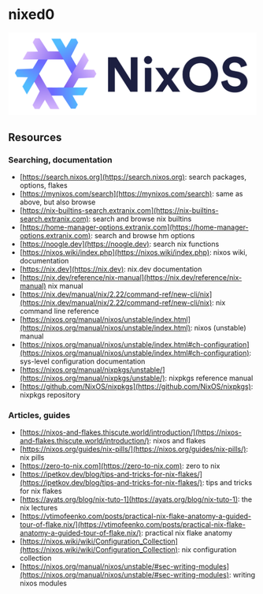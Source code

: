 # nixed0
![nixed0](assets/nixos_logo.png)

## Resources

### Searching, documentation
- [https://search.nixos.org](https://search.nixos.org): search packages, options, flakes
- [https://mynixos.com/search](https://mynixos.com/search): same as above, but also browse
- [https://nix-builtins-search.extranix.com](https://nix-builtins-search.extranix.com): search and browse nix builtins
- [https://home-manager-options.extranix.com](https://home-manager-options.extranix.com): search and browse hm options
- [https://noogle.dev](https://noogle.dev): search nix functions
- [https://nixos.wiki/index.php](https://nixos.wiki/index.php): nixos wiki, documentation
- [https://nix.dev](https://nix.dev): nix.dev documentation
- [https://nix.dev/reference/nix-manual](https://nix.dev/reference/nix-manual) nix manual
- [https://nix.dev/manual/nix/2.22/command-ref/new-cli/nix](https://nix.dev/manual/nix/2.22/command-ref/new-cli/nix): nix command line reference
- [https://nixos.org/manual/nixos/unstable/index.html](https://nixos.org/manual/nixos/unstable/index.html): nixos (unstable) manual
- [https://nixos.org/manual/nixos/unstable/index.html#ch-configuration](https://nixos.org/manual/nixos/unstable/index.html#ch-configuration): sys-level configuration documentation
- [https://nixos.org/manual/nixpkgs/unstable/](https://nixos.org/manual/nixpkgs/unstable/): nixpkgs reference manual
- [https://github.com/NixOS/nixpkgs](https://github.com/NixOS/nixpkgs): nixpkgs repository

### Articles, guides
- [https://nixos-and-flakes.thiscute.world/introduction/](https://nixos-and-flakes.thiscute.world/introduction/): nixos and flakes
- [https://nixos.org/guides/nix-pills/](https://nixos.org/guides/nix-pills/): nix pills
- [https://zero-to-nix.com](https://zero-to-nix.com): zero to nix
- [https://ipetkov.dev/blog/tips-and-tricks-for-nix-flakes/](https://ipetkov.dev/blog/tips-and-tricks-for-nix-flakes/): tips and tricks for nix flakes
- [https://ayats.org/blog/nix-tuto-1](https://ayats.org/blog/nix-tuto-1): the nix lectures
- [https://vtimofeenko.com/posts/practical-nix-flake-anatomy-a-guided-tour-of-flake.nix/](https://vtimofeenko.com/posts/practical-nix-flake-anatomy-a-guided-tour-of-flake.nix/): practical nix flake anatomy
- [https://nixos.wiki/wiki/Configuration_Collection](https://nixos.wiki/wiki/Configuration_Collection): nix configuration collection
- [https://nixos.org/manual/nixos/unstable/#sec-writing-modules](https://nixos.org/manual/nixos/unstable/#sec-writing-modules): writing nixos modules
